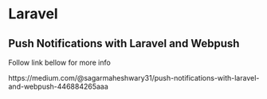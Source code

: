 

# Laravel
## Push Notifications with Laravel and Webpush

<p>Follow link bellow for more info</p>
https://medium.com/@sagarmaheshwary31/push-notifications-with-laravel-and-webpush-446884265aaa
